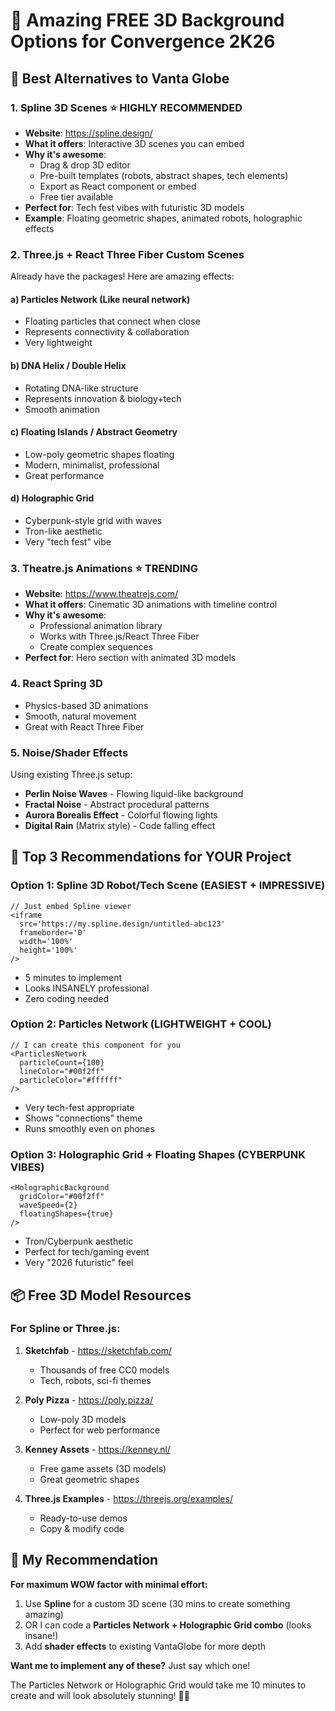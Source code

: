 # 🎨 Amazing FREE 3D Background Options for Convergence 2K26

## 🌟 Best Alternatives to Vanta Globe

### 1. **Spline 3D Scenes** ⭐ HIGHLY RECOMMENDED
- **Website**: https://spline.design/
- **What it offers**: Interactive 3D scenes you can embed
- **Why it's awesome**:
  - Drag & drop 3D editor
  - Pre-built templates (robots, abstract shapes, tech elements)
  - Export as React component or embed
  - Free tier available
- **Perfect for**: Tech fest vibes with futuristic 3D models
- **Example**: Floating geometric shapes, animated robots, holographic effects

### 2. **Three.js + React Three Fiber Custom Scenes**
Already have the packages! Here are amazing effects:

#### a) **Particles Network** (Like neural network)
- Floating particles that connect when close
- Represents connectivity & collaboration
- Very lightweight

#### b) **DNA Helix / Double Helix**
- Rotating DNA-like structure
- Represents innovation & biology+tech
- Smooth animation

#### c) **Floating Islands / Abstract Geometry**
- Low-poly geometric shapes floating
- Modern, minimalist, professional
- Great performance

#### d) **Holographic Grid**
- Cyberpunk-style grid with waves
- Tron-like aesthetic
- Very "tech fest" vibe

### 3. **Theatre.js Animations** ⭐ TRENDING
- **Website**: https://www.theatrejs.com/
- **What it offers**: Cinematic 3D animations with timeline control
- **Why it's awesome**:
  - Professional animation library
  - Works with Three.js/React Three Fiber
  - Create complex sequences
- **Perfect for**: Hero section with animated 3D models

### 4. **React Spring 3D** 
- Physics-based 3D animations
- Smooth, natural movement
- Great with React Three Fiber

### 5. **Noise/Shader Effects**
Using existing Three.js setup:
- **Perlin Noise Waves** - Flowing liquid-like background
- **Fractal Noise** - Abstract procedural patterns
- **Aurora Borealis Effect** - Colorful flowing lights
- **Digital Rain** (Matrix style) - Code falling effect

## 🎯 Top 3 Recommendations for YOUR Project

### Option 1: **Spline 3D Robot/Tech Scene** (EASIEST + IMPRESSIVE)
```tsx
// Just embed Spline viewer
<iframe 
  src='https://my.spline.design/untitled-abc123' 
  frameborder='0' 
  width='100%' 
  height='100%'
/>
```
- 5 minutes to implement
- Looks INSANELY professional
- Zero coding needed

### Option 2: **Particles Network** (LIGHTWEIGHT + COOL)
```tsx
// I can create this component for you
<ParticlesNetwork 
  particleCount={100}
  lineColor="#00f2ff"
  particleColor="#ffffff"
/>
```
- Very tech-fest appropriate
- Shows "connections" theme
- Runs smoothly even on phones

### Option 3: **Holographic Grid + Floating Shapes** (CYBERPUNK VIBES)
```tsx
<HolographicBackground 
  gridColor="#00f2ff"
  waveSpeed={2}
  floatingShapes={true}
/>
```
- Tron/Cyberpunk aesthetic
- Perfect for tech/gaming event
- Very "2026 futuristic" feel

## 📦 Free 3D Model Resources

### For Spline or Three.js:
1. **Sketchfab** - https://sketchfab.com/
   - Thousands of free CC0 models
   - Tech, robots, sci-fi themes

2. **Poly Pizza** - https://poly.pizza/
   - Low-poly 3D models
   - Perfect for web performance

3. **Kenney Assets** - https://kenney.nl/
   - Free game assets (3D models)
   - Great geometric shapes

4. **Three.js Examples** - https://threejs.org/examples/
   - Ready-to-use demos
   - Copy & modify code

## 🚀 My Recommendation

**For maximum WOW factor with minimal effort:**

1. Use **Spline** for a custom 3D scene (30 mins to create something amazing)
2. OR I can code a **Particles Network + Holographic Grid combo** (looks insane!)
3. Add **shader effects** to existing VantaGlobe for more depth

**Want me to implement any of these?** Just say which one! 

The Particles Network or Holographic Grid would take me 10 minutes to create and will look absolutely stunning! 🎨✨
